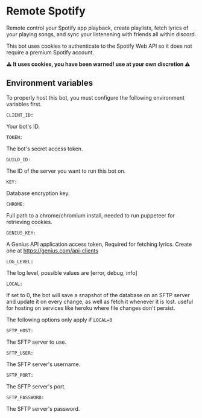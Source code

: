 # Remote Spotify
Remote control your Spotify app playback, create playlists, fetch lyrics of your playing songs, and sync your listenening with friends all within discord.

This bot uses cookies to authenticate to the Spotify Web API so it does not require a premium Spotify account.

**⚠️ It uses cookies, you have been warned! use at your own discretion ⚠️**

## Environment variables

To properly host this bot, you must configure the following environment variables first.

`CLIENT_ID:`

Your bot's ID.

`TOKEN:`

The bot's secret access token.

`GUILD_ID:`

The ID of the server you want to run this bot on.

`KEY:`

Database encryption key.

`CHROME:`

Full path to a chrome/chromium install, needed to run puppeteer for retrieving cookies.

`GENIUS_KEY:`

A Genius API application access token, Required for fetching lyrics. Create one at https://genius.com/api-clients

`LOG_LEVEL:`

The log level, possible values are [error, debug, info]

`LOCAL:`

If set to 0, the bot will save a snapshot of the database on an SFTP server and update it on every change, as well as fetch it whenever it is lost. useful for hosting on services like heroku where file changes don't persist.

The following options only apply if `LOCAL=0`

`SFTP_HOST:`

The SFTP server to use.

`SFTP_USER:`

The SFTP server's username.

`SFTP_PORT:`

The SFTP server's port.

`SFTP_PASSWORD:`

The SFTP server's password.
